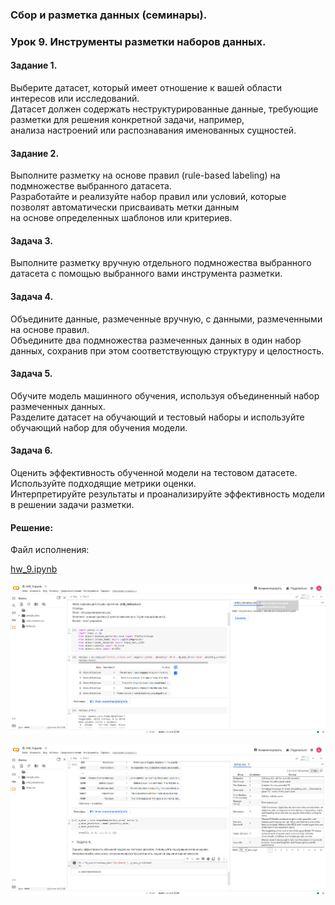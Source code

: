 ### Сбор и разметка данных (семинары).  
### Урок 9. Инструменты разметки наборов данных.  
  
#### Задание 1.  
Выберите датасет, который имеет отношение к вашей области интересов или исследований.  
Датасет должен содержать неструктурированные данные, требующие разметки для решения конкретной задачи, например,  
анализа настроений или распознавания именованных сущностей.  
  
#### Задание 2.  
Выполните разметку на основе правил (rule-based labeling) на подмножестве выбранного датасета.  
Разработайте и реализуйте набор правил или условий, которые позволят автоматически присваивать метки данным  
на основе определенных шаблонов или критериев.  
  
#### Задача 3.  
Выполните разметку вручную отдельного подмножества выбранного датасета с помощью выбранного вами инструмента разметки.  
  
#### Задача 4.  
Объедините данные, размеченные вручную, с данными, размеченными на основе правил.  
Объедините два подмножества размеченных данных в один набор данных, сохранив при этом соответствующую структуру и целостность.  
  
#### Задача 5.  
Обучите модель машинного обучения, используя объединенный набор размеченных данных.  
Разделите датасет на обучающий и тестовый наборы и используйте обучающий набор для обучения модели.  
  
#### Задача 6.  
Оценить эффективность обученной модели на тестовом датасете. Используйте подходящие метрики оценки.  
Интерпретируйте результаты и проанализируйте эффективность модели в решении задачи разметки.  
  
#### Решение:  
  
Файл исполнения:  
  
[hw_9.ipynb](hw_9.ipynb)  
  
![hw_9_1.png](hw_9_1.png)
  
![hw_9.png](hw_9.png)